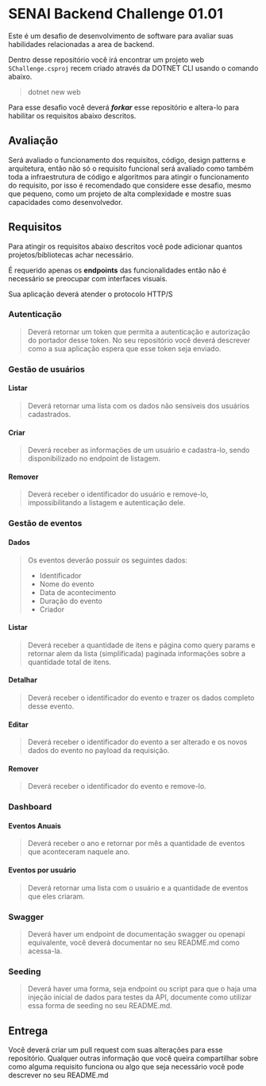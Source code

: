﻿# SENAI Backend Challenge 01.01

Este é um desafio de desenvolvimento de software para avaliar suas habilidades relacionadas a area de backend.

Dentro desse repositório você irá encontrar um projeto web `SChallenge.csproj` recem criado através da DOTNET CLI usando o comando abaixo.

> dotnet new web

Para esse desafio você deverá ***forkar*** esse repositório e altera-lo para habilitar os requisitos abaixo descritos.

## Avaliação
Será avaliado o funcionamento dos requisitos, código, design patterns e arquitetura, então não só o requisito funcional será avaliado como também toda a infraestrutura de código e algoritmos para atingir o funcionamento do requisito, por isso é recomendado que considere esse desafio, mesmo que pequeno, como um projeto de alta complexidade e mostre suas capacidades como desenvolvedor.

## Requisitos
Para atingir os requisitos abaixo descritos você pode adicionar quantos projetos/bibliotecas achar necessário. 

É requerido apenas os **endpoints** das funcionalidades então não é necessário se preocupar com interfaces visuais.

Sua aplicação deverá atender o protocolo HTTP/S

### Autenticação
> 
> Deverá retornar um token que permita a autenticação e autorização do portador desse token.
> No seu repositório você deverá descrever como a sua aplicação espera que esse token seja enviado.
> 

### Gestão de usuários

#### Listar
> 
> Deverá retornar uma lista com os dados não sensiveis dos usuários cadastrados.
> 

#### Criar
> 
> Deverá receber as informações de um usuário e cadastra-lo, sendo disponibilizado no endpoint de listagem.
> 

#### Remover
> 
> Deverá receber o identificador do usuário e remove-lo, impossibilitando a listagem e autenticação dele.
> 

### Gestão de eventos
#### Dados
> Os eventos deverão possuir os seguintes dados:
>- Identificador
>- Nome do evento
>- Data de acontecimento
>- Duração do evento
>- Criador

#### Listar

> 
> Deverá receber a quantidade de itens e página como query params e retornar alem da lista (simplificada) 
> paginada informações sobre a quantidade total de itens.
> 

#### Detalhar
> 
> Deverá receber o identificador do evento e trazer os dados completo desse evento.
> 

#### Editar

> 
> Deverá receber o identificador do evento a ser alterado e os novos dados do evento no payload da requisição.
> 

#### Remover
> 
> Deverá receber o identificador do evento e remove-lo.
> 

### Dashboard
#### Eventos Anuais
> 
> Deverá receber o ano e retornar por mês a quantidade de eventos que aconteceram naquele ano.
> 

#### Eventos por usuário
> 
> Deverá retornar uma lista com o usuário e a quantidade de eventos que eles criaram.
> 

### Swagger
> 
> Deverá haver um endpoint de documentação swagger ou openapi equivalente, você deverá documentar no seu README.md como acessa-la.
> 

### Seeding
> 
> Deverá haver uma forma, seja endpoint ou script para que o haja uma injeção inicial de dados para testes da API, documente como utilizar essa forma de seeding no seu README.md.
> 

## Entrega
Você deverá criar um pull request com suas alterações para esse repositório.
Qualquer outras informação que você queira compartilhar sobre como alguma requisito funciona ou algo que seja necessário você pode descrever no seu README.md
